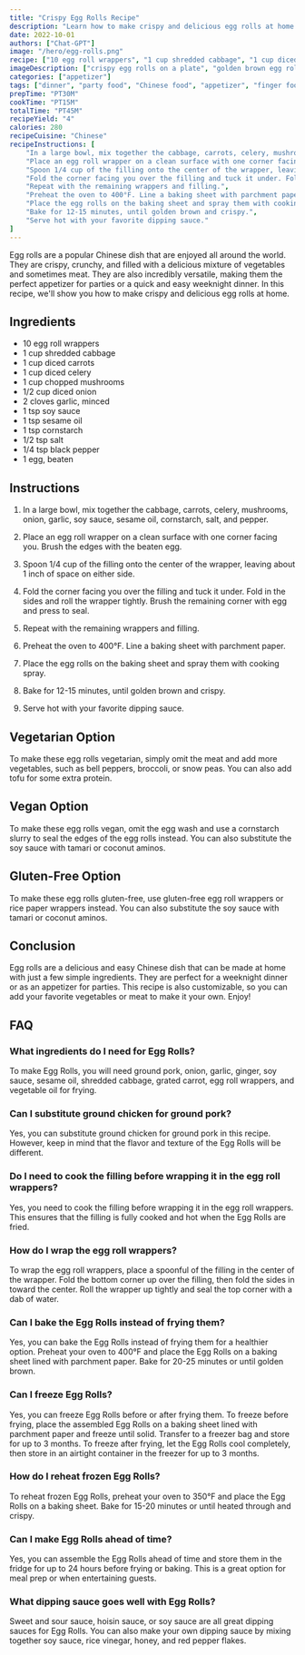 ```yaml
---
title: "Crispy Egg Rolls Recipe"
description: "Learn how to make crispy and delicious egg rolls at home with this easy recipe. Perfect for a weeknight dinner or as an appetizer for parties!"
date: 2022-10-01
authors: ["Chat-GPT"]
image: "/hero/egg-rolls.png"
recipe: ["10 egg roll wrappers", "1 cup shredded cabbage", "1 cup diced carrots", "1 cup diced celery", "1 cup chopped mushrooms", "1/2 cup diced onion", "2 cloves garlic, minced", "1 tsp soy sauce", "1 tsp sesame oil", "1 tsp cornstarch", "1/2 tsp salt", "1/4 tsp black pepper", "1 egg, beaten"]
imageDescription: ["crispy egg rolls on a plate", "golden brown egg rolls", "egg rolls with dipping sauce", "delicious egg rolls"]
categories: ["appetizer"]
tags: ["dinner", "party food", "Chinese food", "appetizer", "finger food"]
prepTime: "PT30M"
cookTime: "PT15M"
totalTime: "PT45M"
recipeYield: "4"
calories: 280
recipeCuisine: "Chinese"
recipeInstructions: [
    "In a large bowl, mix together the cabbage, carrots, celery, mushrooms, onion, garlic, soy sauce, sesame oil, cornstarch, salt, and pepper.",
    "Place an egg roll wrapper on a clean surface with one corner facing you. Brush the edges with the beaten egg.",
    "Spoon 1/4 cup of the filling onto the center of the wrapper, leaving about 1 inch of space on either side.",
    "Fold the corner facing you over the filling and tuck it under. Fold in the sides and roll the wrapper tightly. Brush the remaining corner with egg and press to seal.",
    "Repeat with the remaining wrappers and filling.",
    "Preheat the oven to 400°F. Line a baking sheet with parchment paper.",
    "Place the egg rolls on the baking sheet and spray them with cooking spray.",
    "Bake for 12-15 minutes, until golden brown and crispy.",
    "Serve hot with your favorite dipping sauce."
]
---
```


Egg rolls are a popular Chinese dish that are enjoyed all around the world. They are crispy, crunchy, and filled with a delicious mixture of vegetables and sometimes meat. They are also incredibly versatile, making them the perfect appetizer for parties or a quick and easy weeknight dinner. In this recipe, we'll show you how to make crispy and delicious egg rolls at home.

## Ingredients

- 10 egg roll wrappers
- 1 cup shredded cabbage
- 1 cup diced carrots
- 1 cup diced celery
- 1 cup chopped mushrooms
- 1/2 cup diced onion
- 2 cloves garlic, minced
- 1 tsp soy sauce
- 1 tsp sesame oil
- 1 tsp cornstarch
- 1/2 tsp salt
- 1/4 tsp black pepper
- 1 egg, beaten

## Instructions

1. In a large bowl, mix together the cabbage, carrots, celery, mushrooms, onion, garlic, soy sauce, sesame oil, cornstarch, salt, and pepper.

2. Place an egg roll wrapper on a clean surface with one corner facing you. Brush the edges with the beaten egg.

3. Spoon 1/4 cup of the filling onto the center of the wrapper, leaving about 1 inch of space on either side.

4. Fold the corner facing you over the filling and tuck it under. Fold in the sides and roll the wrapper tightly. Brush the remaining corner with egg and press to seal.

5. Repeat with the remaining wrappers and filling.

6. Preheat the oven to 400°F. Line a baking sheet with parchment paper.

7. Place the egg rolls on the baking sheet and spray them with cooking spray.

8. Bake for 12-15 minutes, until golden brown and crispy.

9. Serve hot with your favorite dipping sauce.

## Vegetarian Option

To make these egg rolls vegetarian, simply omit the meat and add more vegetables, such as bell peppers, broccoli, or snow peas. You can also add tofu for some extra protein.

## Vegan Option

To make these egg rolls vegan, omit the egg wash and use a cornstarch slurry to seal the edges of the egg rolls instead. You can also substitute the soy sauce with tamari or coconut aminos.

## Gluten-Free Option

To make these egg rolls gluten-free, use gluten-free egg roll wrappers or rice paper wrappers instead. You can also substitute the soy sauce with tamari or coconut aminos.

## Conclusion

Egg rolls are a delicious and easy Chinese dish that can be made at home with just a few simple ingredients. They are perfect for a weeknight dinner or as an appetizer for parties. This recipe is also customizable, so you can add your favorite vegetables or meat to make it your own. Enjoy!

## FAQ

### What ingredients do I need for Egg Rolls?

To make Egg Rolls, you will need ground pork, onion, garlic, ginger, soy sauce, sesame oil, shredded cabbage, grated carrot, egg roll wrappers, and vegetable oil for frying.

### Can I substitute ground chicken for ground pork?

Yes, you can substitute ground chicken for ground pork in this recipe. However, keep in mind that the flavor and texture of the Egg Rolls will be different.

### Do I need to cook the filling before wrapping it in the egg roll wrappers?

Yes, you need to cook the filling before wrapping it in the egg roll wrappers. This ensures that the filling is fully cooked and hot when the Egg Rolls are fried.

### How do I wrap the egg roll wrappers?

To wrap the egg roll wrappers, place a spoonful of the filling in the center of the wrapper. Fold the bottom corner up over the filling, then fold the sides in toward the center. Roll the wrapper up tightly and seal the top corner with a dab of water.

### Can I bake the Egg Rolls instead of frying them?

Yes, you can bake the Egg Rolls instead of frying them for a healthier option. Preheat your oven to 400°F and place the Egg Rolls on a baking sheet lined with parchment paper. Bake for 20-25 minutes or until golden brown.

### Can I freeze Egg Rolls?

Yes, you can freeze Egg Rolls before or after frying them. To freeze before frying, place the assembled Egg Rolls on a baking sheet lined with parchment paper and freeze until solid. Transfer to a freezer bag and store for up to 3 months. To freeze after frying, let the Egg Rolls cool completely, then store in an airtight container in the freezer for up to 3 months.

### How do I reheat frozen Egg Rolls?

To reheat frozen Egg Rolls, preheat your oven to 350°F and place the Egg Rolls on a baking sheet. Bake for 15-20 minutes or until heated through and crispy.

### Can I make Egg Rolls ahead of time?

Yes, you can assemble the Egg Rolls ahead of time and store them in the fridge for up to 24 hours before frying or baking. This is a great option for meal prep or when entertaining guests.

### What dipping sauce goes well with Egg Rolls?

Sweet and sour sauce, hoisin sauce, or soy sauce are all great dipping sauces for Egg Rolls. You can also make your own dipping sauce by mixing together soy sauce, rice vinegar, honey, and red pepper flakes.